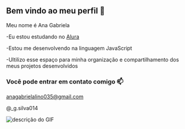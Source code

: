 ## Bem vindo ao meu perfil 👋

Meu nome é Ana Gabriela 

-Eu estou estudando no [Alura](https://www.alura.gov.br)

-Estou me desenvolvendo na linguagem JavaScript

-Ultilizo esse espaço para minha organização e compartilhamento dos meus projetos desenvolvidos 
### Você pode entrar em contato comigo 📫

anagabrielalino035@gmail.com

@_g.silva014

![descrição do GIF]([](https://media1.tenor.com/m/K0QNIySkzdEAAAAd/dog-smile-eeyeyy1.gif))
